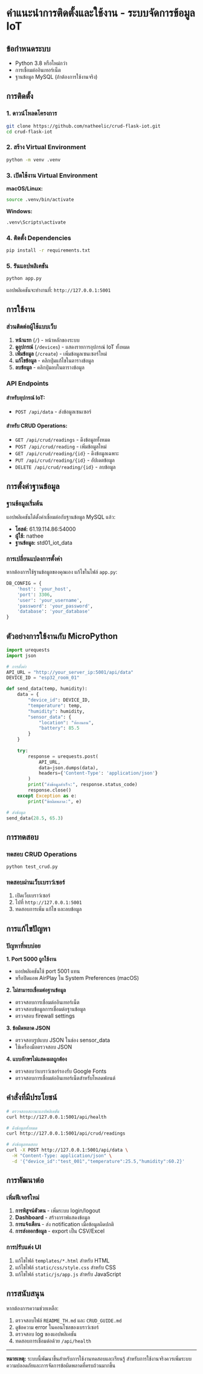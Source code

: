 # คำแนะนำการติดตั้งและใช้งาน - ระบบจัดการข้อมูล IoT

## ข้อกำหนดระบบ

- Python 3.8 หรือใหม่กว่า
- การเชื่อมต่ออินเทอร์เน็ต
- ฐานข้อมูล MySQL (ถ้าต้องการใช้งานจริง)

## การติดตั้ง

### 1. ดาวน์โหลดโครงการ

```bash
git clone https://github.com/natheelic/crud-flask-iot.git
cd crud-flask-iot
```

### 2. สร้าง Virtual Environment

```bash
python -m venv .venv
```

### 3. เปิดใช้งาน Virtual Environment

**macOS/Linux:**
```bash
source .venv/bin/activate
```

**Windows:**
```bash
.venv\Scripts\activate
```

### 4. ติดตั้ง Dependencies

```bash
pip install -r requirements.txt
```

### 5. รันแอปพลิเคชัน

```bash
python app.py
```

แอปพลิเคชันจะทำงานที่: `http://127.0.0.1:5001`

## การใช้งาน

### ส่วนติดต่อผู้ใช้แบบเว็บ

1. **หน้าแรก** (`/`) - หน้าหลักของระบบ
2. **ดูอุปกรณ์** (`/devices`) - แสดงรายการอุปกรณ์ IoT ทั้งหมด
3. **เพิ่มข้อมูล** (`/create`) - เพิ่มข้อมูลเซนเซอร์ใหม่
4. **แก้ไขข้อมูล** - คลิกปุ่มแก้ไขในตารางข้อมูล
5. **ลบข้อมูล** - คลิกปุ่มลบในตารางข้อมูล

### API Endpoints

#### สำหรับอุปกรณ์ IoT:
- `POST /api/data` - ส่งข้อมูลเซนเซอร์

#### สำหรับ CRUD Operations:
- `GET /api/crud/readings` - ดึงข้อมูลทั้งหมด
- `POST /api/crud/reading` - เพิ่มข้อมูลใหม่
- `GET /api/crud/reading/{id}` - ดึงข้อมูลเฉพาะ
- `PUT /api/crud/reading/{id}` - อัปเดตข้อมูล
- `DELETE /api/crud/reading/{id}` - ลบข้อมูล

## การตั้งค่าฐานข้อมูล

### ฐานข้อมูลเริ่มต้น

แอปพลิเคชันได้ตั้งค่าเชื่อมต่อกับฐานข้อมูล MySQL แล้ว:
- **โฮสต์:** 61.19.114.86:54000
- **ผู้ใช้:** nathee
- **ฐานข้อมูล:** std01_iot_data

### การเปลี่ยนแปลงการตั้งค่า

หากต้องการใช้ฐานข้อมูลของคุณเอง แก้ไขในไฟล์ `app.py`:

```python
DB_CONFIG = {
    'host': 'your_host',
    'port': 3306,
    'user': 'your_username',
    'password': 'your_password',
    'database': 'your_database'
}
```

## ตัวอย่างการใช้งานกับ MicroPython

```python
import urequests
import json

# การตั้งค่า
API_URL = "http://your_server_ip:5001/api/data"
DEVICE_ID = "esp32_room_01"

def send_data(temp, humidity):
    data = {
        "device_id": DEVICE_ID,
        "temperature": temp,
        "humidity": humidity,
        "sensor_data": {
            "location": "ห้องนอน",
            "battery": 85.5
        }
    }
    
    try:
        response = urequests.post(
            API_URL,
            data=json.dumps(data),
            headers={'Content-Type': 'application/json'}
        )
        print("ส่งข้อมูลสำเร็จ:", response.status_code)
        response.close()
    except Exception as e:
        print("ข้อผิดพลาด:", e)

# ส่งข้อมูล
send_data(28.5, 65.3)
```

## การทดสอบ

### ทดสอบ CRUD Operations

```bash
python test_crud.py
```

### ทดสอบผ่านเว็บเบราว์เซอร์

1. เปิดเว็บเบราว์เซอร์
2. ไปที่ `http://127.0.0.1:5001`
3. ทดสอบการเพิ่ม แก้ไข และลบข้อมูล

## การแก้ไขปัญหา

### ปัญหาที่พบบ่อย

**1. Port 5000 ถูกใช้งาน**
- แอปพลิเคชันใช้ port 5001 แทน
- หรือปิดแอพ AirPlay ใน System Preferences (macOS)

**2. ไม่สามารถเชื่อมต่อฐานข้อมูล**
- ตรวจสอบการเชื่อมต่ออินเทอร์เน็ต
- ตรวจสอบข้อมูลการเชื่อมต่อฐานข้อมูล
- ตรวจสอบ firewall settings

**3. ข้อผิดพลาด JSON**
- ตรวจสอบรูปแบบ JSON ในช่อง sensor_data
- ใช้เครื่องมือตรวจสอบ JSON

**4. แบบอักษรไม่แสดงผลถูกต้อง**
- ตรวจสอบว่าเบราว์เซอร์รองรับ Google Fonts
- ตรวจสอบการเชื่อมต่ออินเทอร์เน็ตสำหรับโหลดฟอนต์

## คำสั่งที่มีประโยชน์

```bash
# ตรวจสอบสถานะแอปพลิเคชัน
curl http://127.0.0.1:5001/api/health

# ดึงข้อมูลทั้งหมด
curl http://127.0.0.1:5001/api/crud/readings

# ส่งข้อมูลทดสอบ
curl -X POST http://127.0.0.1:5001/api/data \
  -H "Content-Type: application/json" \
  -d '{"device_id":"test_001","temperature":25.5,"humidity":60.2}'
```

## การพัฒนาต่อ

### เพิ่มฟีเจอร์ใหม่

1. **การพิสูจน์ตัวตน** - เพิ่มระบบ login/logout
2. **Dashboard** - สร้างกราฟแสดงข้อมูล
3. **การแจ้งเตือน** - ส่ง notification เมื่อข้อมูลผิดปกติ
4. **การส่งออกข้อมูล** - export เป็น CSV/Excel

### การปรับแต่ง UI

1. แก้ไขไฟล์ `templates/*.html` สำหรับ HTML
2. แก้ไขไฟล์ `static/css/style.css` สำหรับ CSS  
3. แก้ไขไฟล์ `static/js/app.js` สำหรับ JavaScript

## การสนับสนุน

หากต้องการความช่วยเหลือ:

1. ตรวจสอบไฟล์ `README_TH.md` และ `CRUD_GUIDE.md`
2. ดูข้อความ error ในคอนโซลของเบราว์เซอร์
3. ตรวจสอบ log ของแอปพลิเคชัน
4. ทดสอบการเชื่อมต่อด้วย `/api/health`

---

**หมายเหตุ:** ระบบนี้พัฒนาขึ้นสำหรับการใช้งานทดสอบและเรียนรู้ สำหรับการใช้งานจริงควรเพิ่มระบบความปลอดภัยและการจัดการข้อผิดพลาดที่ครบถ้วนมากขึ้น

